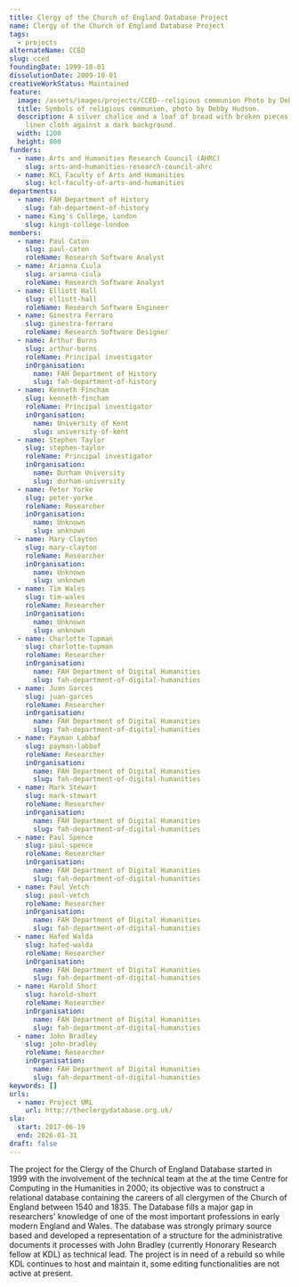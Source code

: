 ```yaml
---
title: Clergy of the Church of England Database Project
name: Clergy of the Church of England Database Project
tags:
  - projects
alternateName: CCED
slug: cced
foundingDate: 1999-10-01
dissolutionDate: 2009-10-01
creativeWorkStatus: Maintained
feature:
  image: /assets/images/projects/CCED--religious communion Photo by Debby Hudson.jpg
  title: Symbols of religious communion, photo by Debby Hudson.
  description: A silver chalice and a loaf of bread with broken pieces rest on a
    linen cloth against a dark background.
  width: 1200
  height: 800
funders:
  - name: Arts and Humanities Research Council (AHRC)
    slug: arts-and-humanities-research-council-ahrc
  - name: KCL Faculty of Arts and Humanities
    slug: kcl-faculty-of-arts-and-humanities
departments:
  - name: FAH Department of History
    slug: fah-department-of-history
  - name: King's College, London
    slug: kings-college-london
members:
  - name: Paul Caton
    slug: paul-caton
    roleName: Research Software Analyst
  - name: Arianna Ciula
    slug: arianna-ciula
    roleName: Research Software Analyst
  - name: Elliott Hall
    slug: elliott-hall
    roleName: Research Software Engineer
  - name: Ginestra Ferraro
    slug: ginestra-ferraro
    roleName: Research Software Designer
  - name: Arthur Burns
    slug: arthur-burns
    roleName: Principal investigator
    inOrganisation:
      name: FAH Department of History
      slug: fah-department-of-history
  - name: Kenneth Fincham
    slug: kenneth-fincham
    roleName: Principal investigator
    inOrganisation:
      name: University of Kent
      slug: university-of-kent
  - name: Stephen Taylor
    slug: stephen-taylor
    roleName: Principal investigator
    inOrganisation:
      name: Durham University
      slug: durham-university
  - name: Peter Yorke
    slug: peter-yorke
    roleName: Researcher
    inOrganisation:
      name: Unknown
      slug: unknown
  - name: Mary Clayton
    slug: mary-clayton
    roleName: Researcher
    inOrganisation:
      name: Unknown
      slug: unknown
  - name: Tim Wales
    slug: tim-wales
    roleName: Researcher
    inOrganisation:
      name: Unknown
      slug: unknown
  - name: Charlotte Tupman
    slug: charlotte-tupman
    roleName: Researcher
    inOrganisation:
      name: FAH Department of Digital Humanities
      slug: fah-department-of-digital-humanities
  - name: Juan Garces
    slug: juan-garces
    roleName: Researcher
    inOrganisation:
      name: FAH Department of Digital Humanities
      slug: fah-department-of-digital-humanities
  - name: Payman Labbaf
    slug: payman-labbaf
    roleName: Researcher
    inOrganisation:
      name: FAH Department of Digital Humanities
      slug: fah-department-of-digital-humanities
  - name: Mark Stewart
    slug: mark-stewart
    roleName: Researcher
    inOrganisation:
      name: FAH Department of Digital Humanities
      slug: fah-department-of-digital-humanities
  - name: Paul Spence
    slug: paul-spence
    roleName: Researcher
    inOrganisation:
      name: FAH Department of Digital Humanities
      slug: fah-department-of-digital-humanities
  - name: Paul Vetch
    slug: paul-vetch
    roleName: Researcher
    inOrganisation:
      name: FAH Department of Digital Humanities
      slug: fah-department-of-digital-humanities
  - name: Hafed Walda
    slug: hafed-walda
    roleName: Researcher
    inOrganisation:
      name: FAH Department of Digital Humanities
      slug: fah-department-of-digital-humanities
  - name: Harold Short
    slug: harold-short
    roleName: Researcher
    inOrganisation:
      name: FAH Department of Digital Humanities
      slug: fah-department-of-digital-humanities
  - name: John Bradley
    slug: john-bradley
    roleName: Researcher
    inOrganisation:
      name: FAH Department of Digital Humanities
      slug: fah-department-of-digital-humanities
keywords: []
urls:
  - name: Project URL
    url: http://theclergydatabase.org.uk/
sla:
  start: 2017-06-19
  end: 2026-01-31
draft: false
---
```


The project for the Clergy of the Church of England Database started in 1999 with the involvement of the technical team at the at the time Centre for Computing in the Humanities in 2000; its objective was to construct a relational database containing the careers of all clergymen of the Church of England between 1540 and 1835. The Database fills a major gap in researchers' knowledge of one of the most important professions in early modern England and Wales. The database was strongly primary source based and developed a representation of a structure for the administrative documents it processes with John Bradley (currently Honorary Research fellow at KDL) as technical lead. The project is in need of a rebuild so while KDL continues to host and maintain it, some editing functionalities are not active at present.
